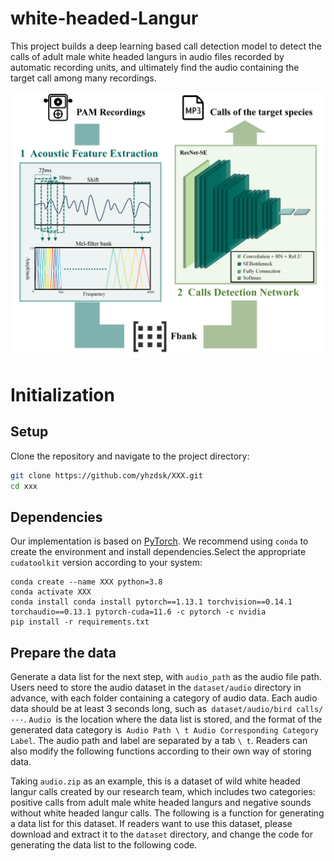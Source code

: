 # white-headed-Langur
This project builds a deep learning based call detection model to detect the calls of adult male white headed langurs in audio files recorded by automatic recording units, and ultimately find the audio containing the target call among many recordings.

![Model](image/Model.png)

# Initialization

## Setup

Clone the repository and navigate to the project directory:

```bash
git clone https://github.com/yhzdsk/XXX.git
cd xxx
```

## Dependencies

Our implementation is based on [PyTorch](https://pytorch.org). We recommend using `conda` to create the environment and install dependencies.Select the appropriate `cudatoolkit` version according to your system:

```
conda create --name XXX python=3.8
conda activate XXX
conda install conda install pytorch==1.13.1 torchvision==0.14.1 torchaudio==0.13.1 pytorch-cuda=11.6 -c pytorch -c nvidia
pip install -r requirements.txt
```

## Prepare the data

Generate a data list for the next step, with `audio_path` as the audio file path. Users need to store the audio dataset in the `dataset/audio` directory in advance, with each folder containing a category of audio data. Each audio data should be at least 3 seconds long, such as` dataset/audio/bird calls/···`. `Audio `is the location where the data list is stored, and the format of the generated data category is` Audio Path \ t Audio Corresponding Category Label`. The audio path and label are separated by a tab `\ t`. Readers can also modify the following functions according to their own way of storing data.

Taking `audio.zip` as an example, this is a dataset of wild white headed langur calls created by our research team, which includes two categories: positive calls from adult male white headed langurs and negative sounds without white headed langur calls. The following is a function for generating a data list for this dataset. If readers want to use this dataset, please download and extract it to the `dataset` directory, and change the code for generating the data list to the following code.

